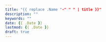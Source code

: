 ```yaml
---
title: "{{ replace .Name "-" " " | title }}"
description: ""
keywords: ""
date: {{ .Date }}
lastmod: {{ .Date }}
draft: true
---
```


